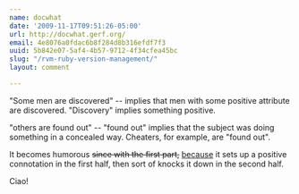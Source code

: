 ```yaml
---
name: docwhat
date: '2009-11-17T09:51:26-05:00'
url: http://docwhat.gerf.org/
email: 4e8076a0fdac6b8f284d8b316efdf7f3
uuid: 5b842e07-5af4-4b57-9712-4f34cfea45bc
slug: "/rvm-ruby-version-management/"
layout: comment

---
```


"Some men are discovered" -- implies that men with some positive attribute are discovered. "Discovery" implies something positive.

"others are found out" -- "found out" implies that the subject was doing something in a concealed way.  Cheaters, for example, are "found out". 

It becomes humorous <del datetime="2011-04-14T16:31:12+00:00">since with the first part,</del> <ins datetime="2011-04-14T16:31:12+00:00">because</ins> it sets up a positive connotation in the first half, then sort of knocks it down in the second half.

Ciao!
